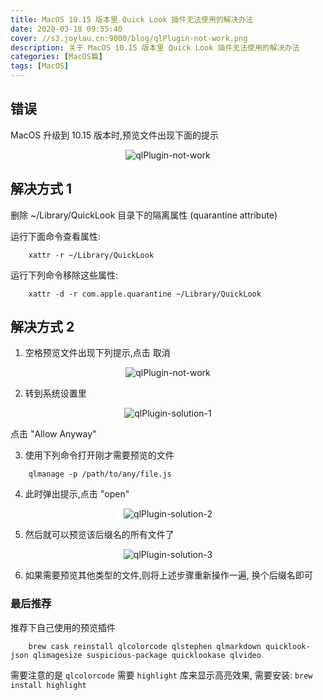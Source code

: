 ```yaml
---
title: MacOS 10.15 版本里 Quick Look 插件无法使用的解决办法
date: 2020-03-18 09:55:40
cover: //s3.joylau.cn:9000/blog/qlPlugin-not-work.png
description: 关于 MacOS 10.15 版本里 Quick Look 插件无法使用的解决办法
categories: [MacOS篇]
tags: [MacOS]
---
```


<!-- more -->
## 错误
MacOS 升级到 10.15 版本时,预览文件出现下面的提示

<center><img src='//s3.joylau.cn:9000/blog/qlPlugin-not-work.png' alt='qlPlugin-not-work'></center>

## 解决方式 1
删除 ~/Library/QuickLook 目录下的隔离属性 (quarantine attribute) 

运行下面命令查看属性:

```shell script
    xattr -r ~/Library/QuickLook
```

运行下列命令移除这些属性:

```shell script
    xattr -d -r com.apple.quarantine ~/Library/QuickLook
```


## 解决方式 2
1. 空格预览文件出现下列提示,点击 取消

<center><img src='//s3.joylau.cn:9000/blog/qlPlugin-not-work.png' alt='qlPlugin-not-work'></center>

2. 转到系统设置里

<center><img src='//s3.joylau.cn:9000/blog/qlPlugin-solution-1.png' alt='qlPlugin-solution-1'></center>

点击 "Allow Anyway"

3. 使用下列命令打开刚才需要预览的文件

```shell script
    qlmanage -p /path/to/any/file.js
```

4. 此时弹出提示,点击 "open"

<center><img src='//s3.joylau.cn:9000/blog/qlPlugin-solution-2.png' alt='qlPlugin-solution-2'></center>

5. 然后就可以预览该后缀名的所有文件了

<center><img src='//s3.joylau.cn:9000/blog/qlPlugin-solution-3.png' alt='qlPlugin-solution-3'></center>

6. 如果需要预览其他类型的文件,则将上述步骤重新操作一遍, 换个后缀名即可

### 最后推荐
推荐下自己使用的预览插件

```shell script
    brew cask reinstall qlcolorcode qlstephen qlmarkdown quicklook-json qlimagesize suspicious-package quicklookase qlvideo
```

需要注意的是 `qlcolorcode` 需要 `highlight` 库来显示高亮效果, 需要安装:  `brew install highlight`